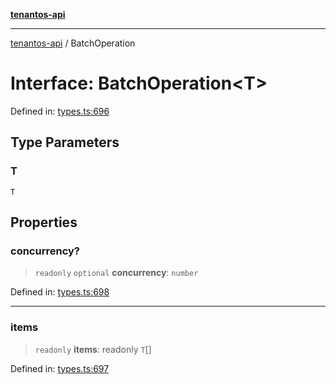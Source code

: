 [**tenantos-api**](../README.md)

***

[tenantos-api](../globals.md) / BatchOperation

# Interface: BatchOperation\<T\>

Defined in: [types.ts:696](https://github.com/shadmanZero/tenantos-api/blob/5456fdea44f46a63455944d4982f5327cbeb3156/src/types.ts#L696)

## Type Parameters

### T

`T`

## Properties

### concurrency?

> `readonly` `optional` **concurrency**: `number`

Defined in: [types.ts:698](https://github.com/shadmanZero/tenantos-api/blob/5456fdea44f46a63455944d4982f5327cbeb3156/src/types.ts#L698)

***

### items

> `readonly` **items**: readonly `T`[]

Defined in: [types.ts:697](https://github.com/shadmanZero/tenantos-api/blob/5456fdea44f46a63455944d4982f5327cbeb3156/src/types.ts#L697)
